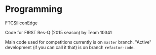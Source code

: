 # Programming
FTCSiliconEdge

Code for FIRST Res-Q (2015 season) by Team 10341

Main code used for competitions currently is on `master` branch. "Active" development (if you can call it that) is on branch `refactor-code`.
